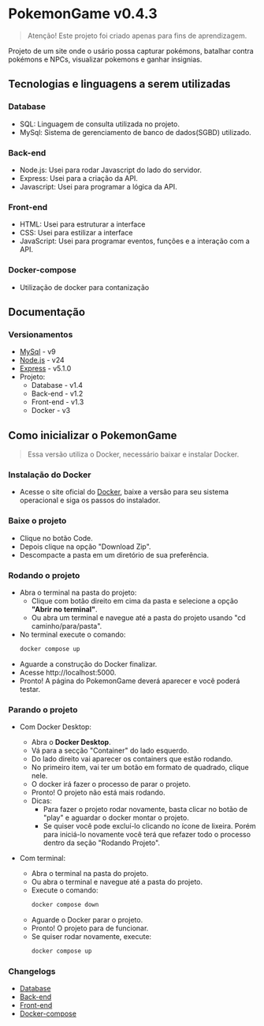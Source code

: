 # PokemonGame v0.4.3
> Atenção! Este projeto foi criado apenas para fins de aprendizagem.

Projeto de um site onde o usário possa capturar pokémons, batalhar contra pokémons e NPCs, visualizar pokemons e ganhar insignias.

## Tecnologias e linguagens a serem utilizadas

### Database
- SQL: Linguagem de consulta utilizada no projeto.
- MySql: Sistema de gerenciamento de banco de dados(SGBD) utilizado.
    
### Back-end
- Node.js: Usei para rodar Javascript do lado do servidor.
- Express: Usei para a criação da API.
- Javascript: Usei para programar a lógica da API.
    
### Front-end
- HTML: Usei para estruturar a interface
- CSS: Usei para estilizar a interface
- JavaScript: Usei para programar eventos, funções e a interação com a API.

### Docker-compose
- Utilização de docker para contanização

## Documentação

### Versionamentos
- [MySql](https://www.mysql.com/) - v9
- [Node.js](https://nodejs.org/) - v24
- [Express](https://expressjs.com/) - v5.1.0
- Projeto:
    - Database - v1.4
    - Back-end - v1.2
    - Front-end - v1.3
    - Docker - v3

## Como inicializar o PokemonGame

> Essa versão utiliza o Docker, necessário baixar e instalar Docker.

### Instalação do Docker
- Acesse o site oficial do [Docker](https://www.docker.com/), baixe a versão para seu sistema operacional e siga os passos do instalador.

### Baixe o projeto
- Clique no botão Code.
- Depois clique na opção "Download Zip".
- Descompacte a pasta em um diretório de sua preferência.

### Rodando o projeto
- Abra o terminal na pasta do projeto:
    - Clique com botão direito em cima da pasta e selecione a opção **"Abrir no terminal"**.
    - Ou abra um terminal e navegue até a pasta do projeto usando "cd caminho/para/pasta".
- No terminal execute o comando:
    ```bash
    docker compose up
    ```
- Aguarde a construção do Docker finalizar.
- Acesse http://localhost:5000.
- Pronto! A página do PokemonGame deverá aparecer e você poderá testar.

### Parando o projeto
- Com Docker Desktop:
    - Abra o **Docker Desktop**.
    - Vá para a secção "Container" do lado esquerdo.
    - Do lado direito vai aparecer os containers que estão rodando.
    - No primeiro item, vai ter um botão em formato de quadrado, clique nele.
    - O docker irá fazer o processo de parar o projeto.
    - Pronto! O projeto não está mais rodando.
    - Dicas:
        - Para fazer o projeto rodar novamente, basta clicar no botão de "play" e aguardar o docker montar o projeto.
        - Se quiser você pode excluí-lo clicando no ícone de lixeira. Porém para iniciá-lo novamente você terá que refazer todo o processo dentro da seção  "Rodando Projeto".

- Com terminal:
    - Abra o terminal na pasta do projeto.
    - Ou abra o terminal e navegue até a pasta do projeto.
    - Execute o comando:
        ```bash
        docker compose down
        ```
    - Aguarde o Docker parar o projeto.
    - Pronto! O projeto para de funcionar.
    - Se quiser rodar novamente, execute:
        ```bash
        docker compose up
        ```

### Changelogs
- [Database](./db-init/CHANGELOG.md)
- [Back-end](./back-end/CHANGELOG.md)
- [Front-end](./front-end/CHANGELOG.md)
- [Docker-compose](./docker/CHANGELOG.md)